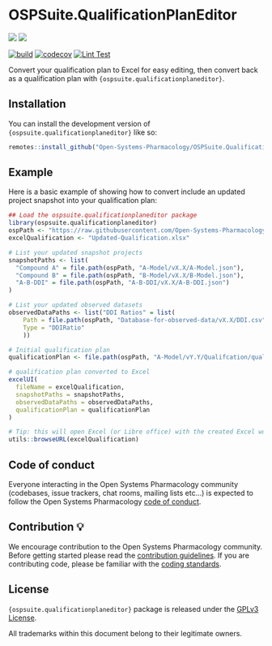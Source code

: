 
# OSPSuite.QualificationPlanEditor

<!-- badges: start -->

  [![](https://img.shields.io/github/downloads/Open-Systems-Pharmacology/OSPSuite.QualificationPlanEditor/latest/total?label=%E2%AD%B3%20Downloads%20latest%20release)](https://github.com/Open-Systems-Pharmacology/OSPSuite.QualificationPlanEditor/releases/latest)
  [![](https://img.shields.io/github/downloads/Open-Systems-Pharmacology/OSPSuite.QualificationPlanEditor/total?label=%E2%AD%B3%20Downloads%20total)](https://github.com/Open-Systems-Pharmacology/OSPSuite.QualificationPlanEditor/releases)

  [![build](https://img.shields.io/github/actions/workflow/status/Open-Systems-Pharmacology/OSPSuite.QualificationPlanEditor/main-workflow.yaml?logo=github&logoColor=white&label=Build)](https://github.com/Open-Systems-Pharmacology/OSPSuite.QualificationPlanEditor/actions/workflows/main-workflow.yaml)
  [![codecov](https://codecov.io/gh/Open-Systems-Pharmacology/OSPSuite.QualificationPlanEditor/branch/develop/graph/badge.svg)](https://codecov.io/gh/Open-Systems-Pharmacology/OSPSuite.QualificationPlanEditor)
  [![Lint Test](https://img.shields.io/github/actions/workflow/status/Open-Systems-Pharmacology/OSPSuite.QualificationPlanEditor/lint.yaml?logo=githubactions&logoColor=white&label=lint)](https://github.com/Open-Systems-Pharmacology/OSPSuite.QualificationPlanEditor/actions/workflows/lint.yaml)

<!-- badges: end -->

Convert your qualification plan to Excel for easy editing, then convert back as a qualification plan with `{ospsuite.qualificationplaneditor}`.

## Installation

You can install the development version of `{ospsuite.qualificationplaneditor}` like so:

``` r
remotes::install_github("Open-Systems-Pharmacology/OSPSuite.QualificationPlanEditor")
```

## Example

Here is a basic example of showing how to convert include an updated project snapshot into your qualification plan:

``` r
## Load the ospsuite.qualificationplaneditor package
library(ospsuite.qualificationplaneditor)
ospPath <- "https://raw.githubusercontent.com/Open-Systems-Pharmacology"
excelQualification <- "Updated-Qualification.xlsx"

# List your updated snapshot projects
snapshotPaths <- list(
  "Compound A" = file.path(ospPath, "A-Model/vX.X/A-Model.json"),
  "Compound B" = file.path(ospPath, "B-Model/vX.X/B-Model.json"),
  "A-B-DDI" = file.path(ospPath, "A-B-DDI/vX.X/A-B-DDI.json")
)

# List your updated observed datasets
observedDataPaths <- list("DDI Ratios" = list(
    Path = file.path(ospPath, "Database-for-observed-data/vX.X/DDI.csv"),
    Type = "DDIRatio"
    ))

# Initial qualification plan
qualificationPlan <- file.path(ospPath, "A-Model/vY.Y/Qualifcation/qualification_plan.json")

# qualification plan converted to Excel
excelUI(
  fileName = excelQualification,
  snapshotPaths = snapshotPaths, 
  observedDataPaths = observedDataPaths,
  qualificationPlan = qualificationPlan
)

# Tip: this will open Excel (or Libre office) with the created Excel workbook
utils::browseURL(excelQualification)

```

## Code of conduct

Everyone interacting in the Open Systems Pharmacology community (codebases, issue trackers, chat rooms, mailing lists etc...) is expected to follow the Open Systems Pharmacology [code of conduct](https://github.com/Open-Systems-Pharmacology/Suite/blob/master/CODE_OF_CONDUCT.md).

## Contribution &#128161;

We encourage contribution to the Open Systems Pharmacology community. Before getting started please read the [contribution guidelines](https://github.com/Open-Systems-Pharmacology/Suite/blob/master/CONTRIBUTING.md). If you are contributing code, please be familiar with the [coding standards](https://github.com/Open-Systems-Pharmacology/Suite/blob/master/CODING_STANDARDS_R.md).

## License

`{ospsuite.qualificationplaneditor}` package is released under the [GPLv3 License](LICENSE).

All trademarks within this document belong to their legitimate owners.


